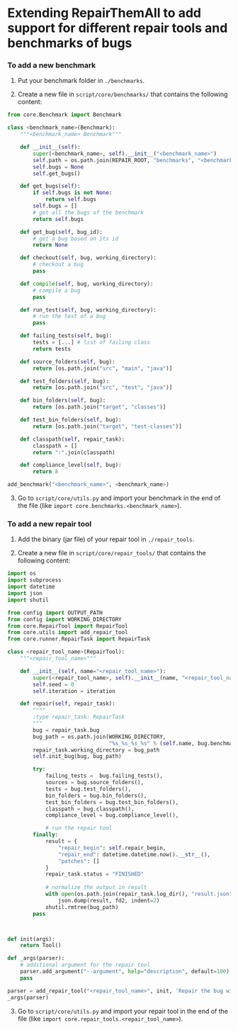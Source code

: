 # Extending RepairThemAll to add support for different repair tools and benchmarks of bugs 

### To add a new benchmark

1. Put your benchmark folder in `./benchmarks`.

2. Create a new file in `script/core/benchmarks/` that contains the following content:

```py
from core.Benchmark import Benchmark

class <benchmark_name>(Benchmark):
    """<benchmark_name> Benchmark"""

    def __init__(self):
        super(<benchmark_name>, self).__init__("<benchmark_name>")
        self.path = os.path.join(REPAIR_ROOT, "benchmarks", "<benchmark_name>")
        self.bugs = None
        self.get_bugs()

    def get_bugs(self):
        if self.bugs is not None:
            return self.bugs
        self.bugs = []
        # get all the bugs of the benchmark
        return self.bugs

    def get_bug(self, bug_id):
        # get a bug based on its id
        return None

    def checkout(self, bug, working_directory):
        # checkout a bug
        pass

    def compile(self, bug, working_directory):
        # compile a bug
        pass

    def run_test(self, bug, working_directory):
        # run the test of a bug
        pass

    def failing_tests(self, bug):
        tests = [...] # list of failing class
        return tests

    def source_folders(self, bug):
        return [os.path.join("src", "main", "java")]

    def test_folders(self, bug):
        return [os.path.join("src", "test", "java")]

    def bin_folders(self, bug):
        return [os.path.join("target", "classes")]

    def test_bin_folders(self, bug):
        return [os.path.join("target", "test-classes")]

    def classpath(self, repair_task):
        classpath = []
        return ":".join(classpath)

    def compliance_level(self, bug):
        return 8

add_benchmark("<benchmark_name>", <benchmark_name>)
```

3. Go to `script/core/utils.py` and import your benchmark in the end of the file (like `import core.benchmarks.<benchmark_name>`).

### To add a new repair tool

1. Add the binary (jar file) of your repair tool in `./repair_tools`.

2. Create a new file in `script/core/repair_tools/` that contains the following content:

```py
import os
import subprocess
import datetime
import json
import shutil

from config import OUTPUT_PATH
from config import WORKING_DIRECTORY
from core.RepairTool import RepairTool
from core.utils import add_repair_tool
from core.runner.RepairTask import RepairTask

class <repair_tool_name>(RepairTool):
    """<repair_tool_name>"""

    def __init__(self, name="<repair_tool_name>"):
        super(<repair_tool_name>, self).__init__(name, "<repair_tool_name>")
        self.seed = 0
        self.iteration = iteration

    def repair(self, repair_task):
        """"
        :type repair_task: RepairTask
        """
        bug = repair_task.bug
        bug_path = os.path.join(WORKING_DIRECTORY,
                                "%s_%s_%s_%s" % (self.name, bug.benchmark.name, bug.project, bug.bug_id))
        repair_task.working_directory = bug_path
        self.init_bug(bug, bug_path)

        try:
            failing_tests =  bug.failing_tests(),
            sources = bug.source_folders(),
            tests = bug.test_folders(),
            bin_folders = bug.bin_folders(),
            test_bin_folders = bug.test_bin_folders(),
            classpath = bug.classpath(),
            compliance_level = bug.compliance_level(),

            # run the repair tool
        finally:
            result = {
                "repair_begin": self.repair_begin,
                "repair_end": datetime.datetime.now().__str__(),
                "patches": []
            }
            repair_task.status = "FINISHED"
            
            # normalize the output in result
            with open(os.path.join(repair_task.log_dir(), "result.json"), "w+") as fd2:
                json.dump(result, fd2, indent=2)
            shutil.rmtree(bug_path)
        pass



def init(args):
    return Tool()

def _args(parser):
    # additional argument for the repair tool
    parser.add_argument("--argument", help="description", default=100)
    pass

parser = add_repair_tool("<repair_tool_name>", init, 'Repair the bug with <repair_tool_name>')
_args(parser)
```

3. Go to `script/core/utils.py` and import your repair tool in the end of the file (like `import core.repair_tools.<repair_tool_name>`).



